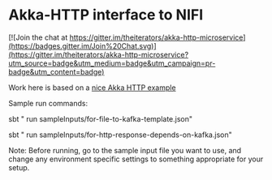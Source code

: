 # Akka-HTTP interface to NIFI

[![Join the chat at https://gitter.im/theiterators/akka-http-microservice](https://badges.gitter.im/Join%20Chat.svg)](https://gitter.im/theiterators/akka-http-microservice?utm_source=badge&utm_medium=badge&utm_campaign=pr-badge&utm_content=badge)

Work here is based on a [nice Akka HTTP example](https://github.com/theiterators/akka-http-microservice)

Sample run commands:

sbt " run sampleInputs/for-file-to-kafka-template.json"
 
sbt " run sampleInputs/for-http-response-depends-on-kafka.json"

Note: Before running, go to the sample input file you want to use, and change any environment specific settings to something appropriate for your setup. 